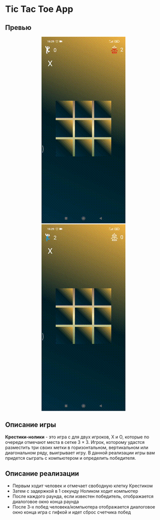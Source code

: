 # Tic Tac Toe App
## Превью
<p align="center">
<img src="data/first.gif" />
<img src="data/second.gif" />
</p>

## Описание игры
**Крестики-нолики** - это игра с для двух игроков, X и O, которые по очереди отмечают места в сетке 3 × 3. Игрок, которому удастся разместить три своих метки в горизонтальном, вертикальном или диагональном ряду, выигрывает игру.
В данной реализации игры вам придется сыграть с компьютером и определить победителя.

## Описание реализации
- Первым ходит человек и отмечает свободную клетку Крестиком
- Затем с задержкой в 1 секунду  Ноликом ходит компьютер
- После каждого раунда, если известен победитель, отображается диалоговое окно конца раунда
- После 3-х побед человека/компьютера отображается диалоговое окно конца игра с гифкой и идет сброс счетчика побед
